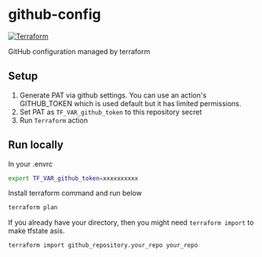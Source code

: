 # github-config

[![Terraform](https://github.com/go-zen-chu/github-config/actions/workflows/terraform.yaml/badge.svg)](https://github.com/go-zen-chu/github-config/actions/workflows/terraform.yaml)

GitHub configuration managed by terraform

## Setup

1. Generate PAT via github settings. You can use an action's GITHUB_TOKEN which is used default but it has limited permissions.
2. Set PAT as `TF_VAR_github_token` to this repository secret
3. Run `Terraform` action

## Run locally

In your .envrc

```bash
export TF_VAR_github_token=xxxxxxxxxx
```

Install terraform command and run below

```bash
terraform plan
```

If you already have your directory, then you might need `terraform import` to make tfstate asis.

```bash
terraform import github_repository.your_repo your_repo
```
